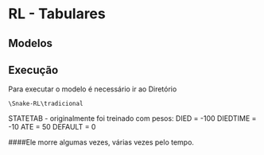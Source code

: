 # RL - Tabulares

## Modelos

## Execução

Para executar o modelo é necessário ir ao Diretório

`\Snake-RL\tradicional`


STATETAB - originalmente foi treinado com pesos:
DIED = -100
DIEDTIME = -10
ATE = 50
DEFAULT = 0

####Ele morre algumas vezes, várias vezes pelo tempo.